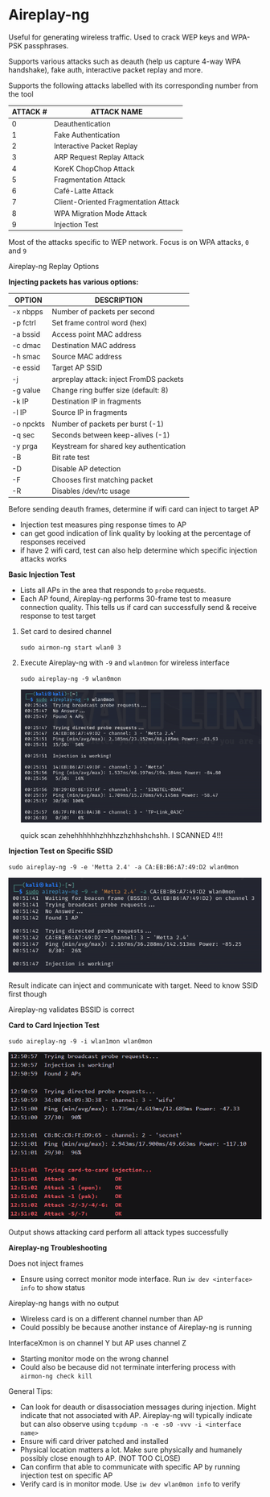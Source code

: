 # Aireplay-ng

Useful for generating wireless traffic. Used to crack WEP keys and WPA-PSK passphrases.

Supports various attacks such as deauth (help us capture 4-way WPA handshake), fake auth, interactive packet replay and more.

Supports the following attacks labelled with its corresponding number from the tool

| ATTACK # | ATTACK NAME |
| --- | --- |
| 0 | Deauthentication |
| 1 | Fake Authentication |
| 2 | Interactive Packet Replay |
| 3 | ARP Request Replay Attack |
| 4 | KoreK ChopChop Attack |
| 5 | Fragmentation Attack |
| 6 | Café-Latte Attack |
| 7 | Client-Oriented Fragmentation Attack |
| 8 | WPA Migration Mode Attack |
| 9 | Injection Test |

Most of the attacks specific to WEP network. Focus is on WPA attacks, `0` and `9` 

Aireplay-ng Replay Options

**Injecting packets has various options:**

| OPTION | DESCRIPTION |
| --- | --- |
| -x nbpps | Number of packets per second |
| -p fctrl | Set frame control word (hex) |
| -a bssid | Access point MAC address |
| -c dmac | Destination MAC address |
| -h smac | Source MAC address |
| -e essid | Target AP SSID |
| -j | arpreplay attack: inject FromDS packets |
| -g value | Change ring buffer size (default: 8) |
| -k IP | Destination IP in fragments |
| -l IP | Source IP in fragments |
| -o npckts | Number of packets per burst (-1) |
| -q sec | Seconds between keep-alives (-1) |
| -y prga | Keystream for shared key authentication |
| -B | Bit rate test |
| -D | Disable AP detection |
| -F | Chooses first matching packet |
| -R | Disables /dev/rtc usage |

Before sending deauth frames, determine if wifi card can inject to target AP

- Injection test measures ping response times to AP
- can get good indication of link quality by looking at the percentage of responses received
- if have 2 wifi card, test can also help determine which specific injection attacks works

**Basic Injection Test**

- Lists all APs in the area that responds to `probe` requests.
- Each AP found, Aireplay-ng performs 30-frame test to measure connection quality. This tells us if card can successfully send & receive response to test target
1. Set card to desired channel
    
    `sudo airmon-ng start wlan0 3`
    
2. Execute Aireplay-ng with `-9` and `wlan0mon` for wireless interface
    
    `sudo aireplay-ng -9 wlan0mon`
    
    ![quick scan zehehhhhhhzhhhzzhzhhshchshh. I SCANNED 4!!!](Untitled%2020.png)
    
    quick scan zehehhhhhhzhhhzzhzhhshchshh. I SCANNED 4!!!
    

**Injection Test on Specific SSID**

`sudo aireplay-ng -9 -e 'Metta 2.4' -a CA:EB:B6:A7:49:D2 wlan0mon`

![Untitled](Untitled%2021.png)

Result indicate can inject and communicate with target. Need to know SSID first though

Aireplay-ng validates BSSID is correct 

**Card to Card Injection Test**

`sudo aireplay-ng -9 -i wlan1mon wlan0mon`

![Untitled](Untitled%2022.png)

Output shows attacking card perform all attack types successfully

**Aireplay-ng Troubleshooting** 

Does not inject frames

- Ensure using correct monitor mode interface. Run `iw dev <interface> info` to show status

Aireplay-ng hangs with no output

- Wireless card is on a different channel number than AP
- Could possibly be because another instance of Aireplay-ng is running

InterfaceXmon is on channel Y but AP uses channel Z

- Starting monitor mode on the wrong channel
- Could also be because did not terminate interfering process with `airmon-ng check kill`

General Tips:

- Can look for deauth or disassociation messages during injection. Might indicate that not associated with AP. Aireplay-ng will typically indicate but can also observe using `tcpdump -n -e -s0 -vvv -i <interface name>`
- Ensure wifi card driver patched and installed
- Physical location matters a lot. Make sure physically and humanely possibly close enough to AP.  (NOT TOO CLOSE)
- Can confirm that able to communicate with specific AP by running injection test on specific AP
- Verify card is in monitor mode. Use `iw dev wlan0mon info` to verify
